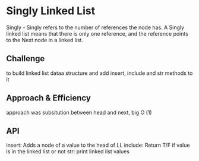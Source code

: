 
# Singly Linked List
Singly - Singly refers to the number of references the node has. A Singly linked list means that there is only one reference, and the reference points to the Next node in a linked list.

## Challenge
to build linked list dataa structure and add insert, include and str methods to it

## Approach & Efficiency
approach was subsitution between  head and next, big O (1) 


## API
insert: Adds a node of a value to the head of LL
include:  Return T/F if value is in the linked list or not
str: print linked list values
